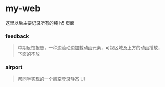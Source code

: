 # my-web
 这里以后主要记录所有的纯 h5 页面

### feedback
> 中期反馈报告，一种边滚动边加载动画元素，可视区域及上方的动画播放，下面的不放

### airport
> 帮同学实现的一个航空登录静态 UI
